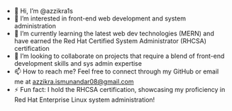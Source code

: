 - 👋 Hi, I’m @azzikra1s
- 👀 I’m interested in front-end web development and system administration
- 🌱 I’m currently learning the latest web dev technologies (MERN) and have earned the Red Hat Certified System Administrator (RHCSA) certification
- 💞️ I’m looking to collaborate on projects that require a blend of front-end development skills and sys admin expertise
- 📫 How to reach me? Feel free to connect through my GitHub or email me at azzikra.ismunandar08@gmail.com
- ⚡ Fun fact: I hold the RHCSA certification, showcasing my proficiency in Red Hat Enterprise Linux system administration!

<!---
azzikra1s/azzikra1s is a ✨ special ✨ repository because its `README.md` (this file) appears on your GitHub profile.
You can click the Preview link to take a look at your changes.
--->
